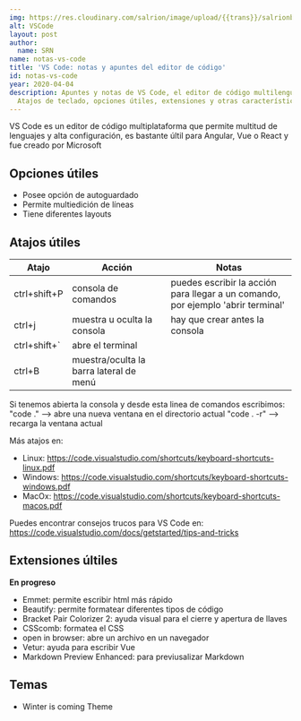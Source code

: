 ```yaml
---
img: https://res.cloudinary.com/salrion/image/upload/{{trans}}/salrionblog/macbook.jpg
alt: VSCode
layout: post
author:
  name: SRN
name: notas-vs-code
title: 'VS Code: notas y apuntes del editor de código'
id: notas-vs-code
year: 2020-04-04
description: Apuntes y notas de VS Code, el editor de código multilenguaje.
  Atajos de teclado, opciones útiles, extensiones y otras características
---
```


VS Code es un editor de código multiplataforma que permite multitud de lenguajes y alta configuración, es bastante últil para Angular, Vue o React y fue creado por Microsoft

## Opciones útiles

- Posee opción de autoguardado
- Permite multiedición de líneas
- Tiene diferentes layouts

## Atajos útiles

| **Atajo**                      | **Acción**                              | **Notas**                                                                        |
| ------------------------------ | --------------------------------------- | -------------------------------------------------------------------------------- |
| ctrl+shift+P                   | consola de comandos                     | puedes escribir la acción para llegar a un comando, por ejemplo 'abrir terminal' |
| ctrl+j                         | muestra u oculta la consola             | hay que crear antes la consola                                                   |
| ctrl+shift+`| abre el terminal |
| ctrl+B                         | muestra/oculta la barra lateral de menú |                                                                                  |

Si tenemos abierta la consola y desde esta linea de comandos escribimos:
"code ." --> abre una nueva ventana en el directorio actual
"code . -r" --> recarga la ventana actual

Más atajos en:

- Linux: <https://code.visualstudio.com/shortcuts/keyboard-shortcuts-linux.pdf>
- Windows: <https://code.visualstudio.com/shortcuts/keyboard-shortcuts-windows.pdf>
- MacOx: <https://code.visualstudio.com/shortcuts/keyboard-shortcuts-macos.pdf>

Puedes encontrar consejos trucos para VS Code en:
<https://code.visualstudio.com/docs/getstarted/tips-and-tricks>

## Extensiones últiles

**En progreso**

- Emmet: permite escribir html más rápido
- Beautify: permite formatear diferentes tipos de código
- Bracket Pair Colorizer 2: ayuda visual para el cierre y apertura de llaves
- CSScomb: formatea el CSS
- open in browser: abre un archivo en un navegador
- Vetur: ayuda para escribir Vue
- Markdown Preview Enhanced: para previusalizar Markdown

## Temas

- Winter is coming Theme
